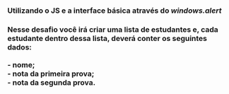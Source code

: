 <h3>Utilizando o JS e a interface básica através do <i>windows.alert</i>
<h3>
Nesse desafio você irá criar uma lista de estudantes e, cada estudante dentro dessa lista, deverá conter os seguintes dados:
<br><br>
- nome;<br>
- nota da primeira prova;<br>
- nota da segunda prova.<br>
</h3>
